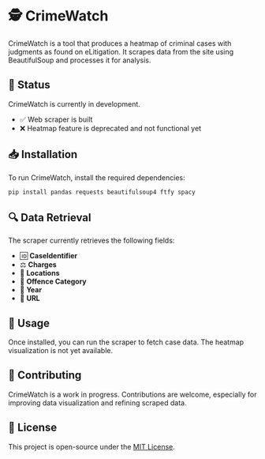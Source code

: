 # 🕵️ CrimeWatch

CrimeWatch is a tool that produces a heatmap of criminal cases with judgments as found on eLitigation. It scrapes data from the site using BeautifulSoup and processes it for analysis.

## 🚧 Status

CrimeWatch is currently in development.
- ✅ Web scraper is built
- ❌ Heatmap feature is deprecated and not functional yet

## 📥 Installation

To run CrimeWatch, install the required dependencies:

```bash
pip install pandas requests beautifulsoup4 ftfy spacy
```

## 🔍 Data Retrieval

The scraper currently retrieves the following fields:
- 🆔 **CaseIdentifier**
- ⚖️ **Charges**
- 📍 **Locations**
- 🔑 **Offence Category**
- 📅 **Year**
- 🔗 **URL**

## 🚀 Usage

Once installed, you can run the scraper to fetch case data. The heatmap visualization is not yet available.

## 🤝 Contributing

CrimeWatch is a work in progress. Contributions are welcome, especially for improving data visualization and refining scraped data.

## 📜 License

This project is open-source under the [MIT License](LICENSE).
